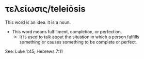 # τελείωσις/teleiōsis
This word is an idea. It is a noun.

* This word means fulfillment, completion, or perfection.
    * It is used to talk about the situation in which a person fulfills something or causes something to be complete or perfect.

See: Luke 1:45; Hebrews 7:11

